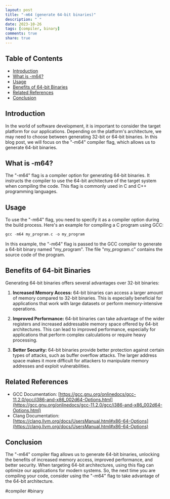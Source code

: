 ```yaml
---
layout: post
title: "-m64 (generate 64-bit binaries)"
description: " "
date: 2023-10-26
tags: [compiler, binary]
comments: true
share: true
---
```


## Table of Contents
* [Introduction](#introduction)
* [What is -m64?](#what-is--m64)
* [Usage](#usage)
* [Benefits of 64-bit Binaries](#benefits-of-64-bit-binaries)
* [Related References](#related-references)
* [Conclusion](#conclusion)

## Introduction
In the world of software development, it is important to consider the target platform for our applications. Depending on the platform's architecture, we may need to choose between generating 32-bit or 64-bit binaries. In this blog post, we will focus on the "-m64" compiler flag, which allows us to generate 64-bit binaries.

## What is -m64?
The "-m64" flag is a compiler option for generating 64-bit binaries. It instructs the compiler to use the 64-bit architecture of the target system when compiling the code. This flag is commonly used in C and C++ programming languages.

## Usage
To use the "-m64" flag, you need to specify it as a compiler option during the build process. Here's an example for compiling a C program using GCC:

```c
gcc -m64 my_program.c -o my_program
```

In this example, the "-m64" flag is passed to the GCC compiler to generate a 64-bit binary named "my_program". The file "my_program.c" contains the source code of the program.

## Benefits of 64-bit Binaries
Generating 64-bit binaries offers several advantages over 32-bit binaries:

1. **Increased Memory Access:** 64-bit binaries can access a larger amount of memory compared to 32-bit binaries. This is especially beneficial for applications that work with large datasets or perform memory-intensive operations.

2. **Improved Performance:** 64-bit binaries can take advantage of the wider registers and increased addressable memory space offered by 64-bit architectures. This can lead to improved performance, especially for applications that perform complex calculations or require heavy processing.

3. **Better Security:** 64-bit binaries provide better protection against certain types of attacks, such as buffer overflow attacks. The larger address space makes it more difficult for attackers to manipulate memory addresses and exploit vulnerabilities.

## Related References
- GCC Documentation: [https://gcc.gnu.org/onlinedocs/gcc-11.2.0/gcc/i386-and-x86_002d64-Options.html](https://gcc.gnu.org/onlinedocs/gcc-11.2.0/gcc/i386-and-x86_002d64-Options.html)
- Clang Documentation: [https://clang.llvm.org/docs/UsersManual.html#x86-64-Options](https://clang.llvm.org/docs/UsersManual.html#x86-64-Options)

## Conclusion
The "-m64" compiler flag allows us to generate 64-bit binaries, unlocking the benefits of increased memory access, improved performance, and better security. When targeting 64-bit architectures, using this flag can optimize our applications for modern systems. So, the next time you are compiling your code, consider using the "-m64" flag to take advantage of the 64-bit architecture. 

\#compiler \#binary